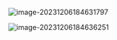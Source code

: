 ![image-20231206184631797](../../../../../AppData/Roaming/Typora/typora-user-images/image-20231206184631797.png)

![image-20231206184636251](../../../../../AppData/Roaming/Typora/typora-user-images/image-20231206184636251.png)